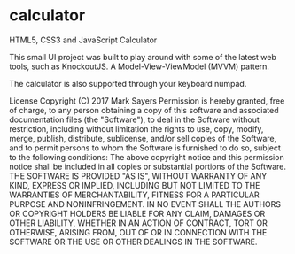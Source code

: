 # calculator

HTML5, CSS3 and JavaScript Calculator

This small UI project was built to play around with some of the latest web tools, such as KnockoutJS. 
A Model-View-ViewModel  (MVVM) pattern.

The calculator is also supported  through your keyboard numpad.

License
Copyright (C) 2017 Mark Sayers
Permission is hereby granted, free of charge, to any person obtaining a copy of this software and associated documentation
files (the "Software"), to deal in the Software without restriction, including without limitation the rights to use, copy, 
modify, merge, publish, distribute, sublicense, and/or sell copies of the Software, and to permit persons to whom the Software 
is furnished to do so, subject to the following conditions:
The above copyright notice and this permission notice shall be included in all copies or substantial portions of the Software.
THE SOFTWARE IS PROVIDED "AS IS", WITHOUT WARRANTY OF ANY KIND, EXPRESS OR IMPLIED, INCLUDING BUT NOT LIMITED TO THE 
WARRANTIES OF MERCHANTABILITY, FITNESS FOR A PARTICULAR PURPOSE AND NONINFRINGEMENT. IN NO EVENT SHALL THE AUTHORS OR 
COPYRIGHT HOLDERS BE LIABLE FOR ANY CLAIM, DAMAGES OR OTHER LIABILITY, WHETHER IN AN ACTION OF CONTRACT, TORT OR OTHERWISE,
ARISING FROM, OUT OF OR IN CONNECTION WITH THE SOFTWARE OR THE USE OR OTHER DEALINGS IN THE SOFTWARE.

